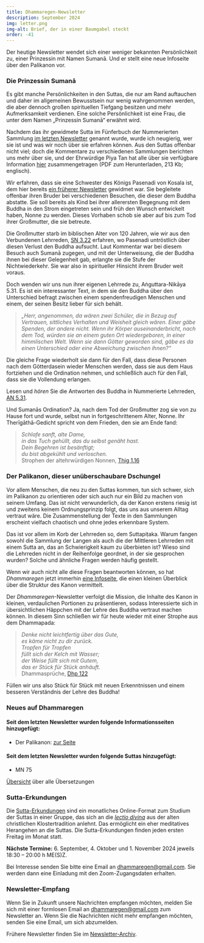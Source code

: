 ```yaml
---
title: Dhammaregen-Newsletter
description: September 2024
img: letter.png
img-alt: Brief, der in einer Baumgabel steckt
order: -41
---
```


Der heutige Newsletter wendet sich einer weniger bekannten Persönlichkeit zu, einer Prinzessin mit Namen Sumanā. Und er stellt eine neue Infoseite über den Palikanon vor.

### Die Prinzessin Sumanā

Es gibt manche Persönlichkeiten in den Suttas, die nur am Rand auftauchen und daher im allgemeinen Bewusstsein nur wenig wahrgenommen werden, die aber dennoch großen spirituellen Tiefgang besitzen und mehr Aufmerksamkeit verdienen. Eine solche Persönlichkeit ist eine Frau, die unter dem Namen „Prinzessin Sumanā“ erwähnt wird.

Nachdem das ihr gewidmete Sutta im Fünferbuch der Nummerierten Sammlung [im letzten Newsletter](#/wiki/news/2024-08) genannt wurde, wurde ich neugierig, wer sie ist und was wir noch über sie erfahren können. Aus den Suttas offenbar nicht viel; doch die Kommentare zu verschiedenen Sammlungen berichten uns mehr über sie, und der Ehrwürdige Piya Tan hat alle über sie verfügbare Information [hier](https://www.themindingcentre.org/dharmafarer/wp-content/uploads/2009/12/22.14-Sumana-Rajakumari-S-a5.31-piya.pdf) zusammengetragen (PDF zum Herunterladen, 213 Kb; englisch).

Wir erfahren, dass sie eine Schwester des Königs Pasenadi von Kosala ist, dem hier bereits [ein früherer Newsletter](#/wiki/news/2022-04) gewidmet war. Sie begleitete offenbar ihren Bruder bei verschiedenen Besuchen, die dieser dem Buddha abstatte. Sie soll bereits als Kind bei ihrer allerersten Begegnung mit dem Buddha in den Strom eingetreten sein und früh den Wunsch entwickelt haben, Nonne zu werden. Dieses Vorhaben schob sie aber auf bis zum Tod ihrer Großmutter, die sie betreute.

Die Großmutter starb im biblischen Alter von 120 Jahren, wie wir aus den Verbundenen Lehrreden, [SN 3.22](#/sutta/sn3.22/de/sabbamitta) erfahren, wo Pasenadi untröstlich über diesen Verlust den Buddha aufsucht. Laut Kommentar war bei diesem Besuch auch Sumanā zugegen, und mit der Unterweisung, die der Buddha ihnen bei dieser Gelegenheit gab, erlangte sie die Stufe der Nichtwiederkehr. Sie war also in spiritueller Hinsicht ihrem Bruder weit voraus.

Doch wenden wir uns nun ihrer eigenen Lehrrede zu, Aṅguttara-Nikāya 5.31. Es ist ein interessanter Text, in dem sie den Buddha über den Unterschied befragt zwischen einem spendenfreudigen Menschen und einem, der seinen Besitz lieber für sich behält.

>*„Herr, angenommen, da wären zwei Schüler, die in Bezug auf Vertrauen, sittliches Verhalten und Weisheit gleich wären. Einer gäbe Spenden, der andere nicht. Wenn ihr Körper auseinanderbricht, nach dem Tod, würden sie an einem guten Ort wiedergeboren, in einer himmlischen Welt. Wenn sie dann Götter geworden sind, gäbe es da einen Unterschied oder eine Abweichung zwischen ihnen?“*

Die gleiche Frage wiederholt sie dann für den Fall, dass diese Personen nach dem Götterdasein wieder Menschen werden, dass sie aus dem Haus fortziehen und die Ordination nehmen, und schließlich auch für den Fall, dass sie die Vollendung erlangen.

Lesen und *hören* Sie die Antworten des Buddha in Nummerierte Lehrreden, [AN 5.31](#/sutta/an5.31/de/sabbamitta).

Und Sumanās Ordination? Ja, nach dem Tod der Großmutter zog sie von zu Hause fort und wurde, selbst nun in fortgeschrittenem Alter, Nonne. Ihr Therīgāthā-Gedicht spricht von dem Frieden, den sie am Ende fand:

>*Schlafe sanft, alte Dame,*  
>*in das Tuch gehüllt, das du selbst genäht hast.*  
>*Dein Begehren ist besänftigt;*  
>*du bist abgekühlt und verloschen.*  
> Strophen der altehrwürdigen Nonnen, [Thig 1.16](#/sutta/thig1.16/de/sabbamitta)

### Der Palikanon, dieser unüberschaubare Dschungel

Vor allem Menschen, die neu zu den Suttas kommen, tun sich schwer, sich im Palikanon zu orientieren oder sich auch nur ein Bild zu machen von seinem Umfang. Das ist nicht verwunderlich, da der Kanon erstens riesig ist und zweitens keinem Ordnungsprinzip folgt, das uns aus unserem Alltag vertraut wäre. Die Zusammenstellung der Texte in den Sammlungen erscheint vielfach chaotisch und ohne jedes erkennbare System. 

Das ist vor allem im Korb der Lehrreden so, dem Suttapiṭaka. Warum fangen sowohl die Sammlung der Langen als auch die der Mittleren Lehrreden mit einem Sutta an, das an Schwierigkeit kaum zu überbieten ist? Wieso sind die Lehrreden nicht in der Reihenfolge geordnet, in der sie gesprochen wurden? Solche und ähnliche Fragen werden häufig gestellt.

Wenn wir auch nicht alle diese Fragen beantworten können, so hat *Dhammaregen* jetzt immerhin [eine Infoseite](#/wiki/studium/palikanon), die einen kleinen Überblick über die Struktur des Kanon vermittelt.

Der *Dhammaregen*-Newsletter verfolgt die Mission, die Inhalte des Kanon in kleinen, verdaulichen Portionen zu präsentieren, sodass Interessierte sich in übersichtlichen Häppchen mit der Lehre des Buddha vertraut machen können. In diesem Sinn schließen wir für heute wieder mit einer Strophe aus dem Dhammapada:

>*Denke nicht leichtfertig über das Gute,*  
>*es käme nicht zu dir zurück.*  
>*Tropfen für Tropfen*  
>*füllt sich der Kelch mit Wasser;*  
>*der Weise füllt sich mit Gutem,*  
>*das er Stück für Stück anhäuft.*  
> Dhammasprüche, [Dhp 122](#/sutta/dhp122:1/de/sabbamitta)

Füllen wir uns also Stück für Stück mit neuen Erkenntnissen und einem besseren Verständnis der Lehre des Buddha!

### Neues auf Dhammaregen

#### Seit dem letzten Newsletter wurden folgende Informationsseiten hinzugefügt:

- Der Palikanon: [zur Seite](#/wiki/studium/palikanon)

#### Seit dem letzten Newsletter wurden folgende Suttas hinzugefügt:

- MN 75

[Übersicht](#/wiki/uebersetzung/uebersicht) über alle Übersetzungen

### Sutta-Erkundungen 

Die [Sutta-Erkundungen](#/wiki/erkundung) sind ein monatliches Online-Format zum Studium der Suttas in einer Gruppe, das sich an die [*lectio divina*](https://de.wikipedia.org/wiki/Lectio_divina) aus der alten christlichen Klostertradition anlehnt. Das ermöglicht ein eher meditatives Herangehen an die Suttas. Die Sutta-Erkundungen finden jeden ersten Freitag im Monat statt. 

**Nächste Termine:** 6. September, 4. Oktober und 1. November 2024 jeweils 18:30 – 20:00 h ME(S)Z.

Bei Interesse senden Sie bitte eine Email an [dhammaregen@gmail.com](mailto:dhammaregen@gmail.com). Sie werden dann eine Einladung mit den Zoom-Zugangsdaten erhalten.

### Newsletter-Empfang

Wenn Sie in Zukunft unsere Nachrichten empfangen möchten, melden Sie sich mit einer formlosen Email an [dhammaregen@gmail.com](mailto:dhammaregen@gmail.com) zum Newsletter an. Wenn Sie die Nachrichten nicht mehr empfangen möchten, senden Sie eine Email, um sich abzumelden. 

Frühere Newsletter finden Sie im [Newsletter-Archiv](#/wiki/news/inhalt).